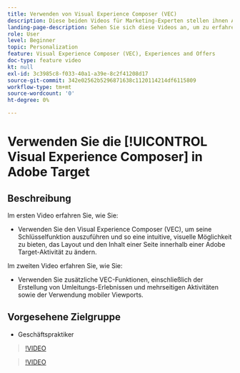 ```yaml
---
title: Verwenden von Visual Experience Composer (VEC)
description: Diese beiden Videos für Marketing-Experten stellen ihnen Adobe Target Visual Experience Composer (VEC) vor. Sehen Sie sich diese Videos an, um zu erfahren, wie Sie Aktivitäten mit VEC erstellen.
landing-page-description: Sehen Sie sich diese Videos an, um zu erfahren, wie Sie Aktivitäten mit dem Visual Experience Composer (VEC) erstellen.
role: User
level: Beginner
topic: Personalization
feature: Visual Experience Composer (VEC), Experiences and Offers
doc-type: feature video
kt: null
exl-id: 3c3985c8-f033-40a1-a39e-8c2f41208d17
source-git-commit: 342e02562b5296871638c1120114214df6115809
workflow-type: tm+mt
source-wordcount: '0'
ht-degree: 0%

---
```


# Verwenden Sie die [!UICONTROL Visual Experience Composer] in Adobe Target

## Beschreibung

Im ersten Video erfahren Sie, wie Sie:

* Verwenden Sie den Visual Experience Composer (VEC), um seine Schlüsselfunktion auszuführen und so eine intuitive, visuelle Möglichkeit zu bieten, das Layout und den Inhalt einer Seite innerhalb einer Adobe Target-Aktivität zu ändern.

Im zweiten Video erfahren Sie, wie Sie:

* Verwenden Sie zusätzliche VEC-Funktionen, einschließlich der Erstellung von Umleitungs-Erlebnissen und mehrseitigen Aktivitäten sowie der Verwendung mobiler Viewports.

## Vorgesehene Zielgruppe

* Geschäftspraktiker

>[!VIDEO](https://video.tv.adobe.com/v/17399/?quality=12)

>[!VIDEO](https://video.tv.adobe.com/v/17401/?quality=12)
